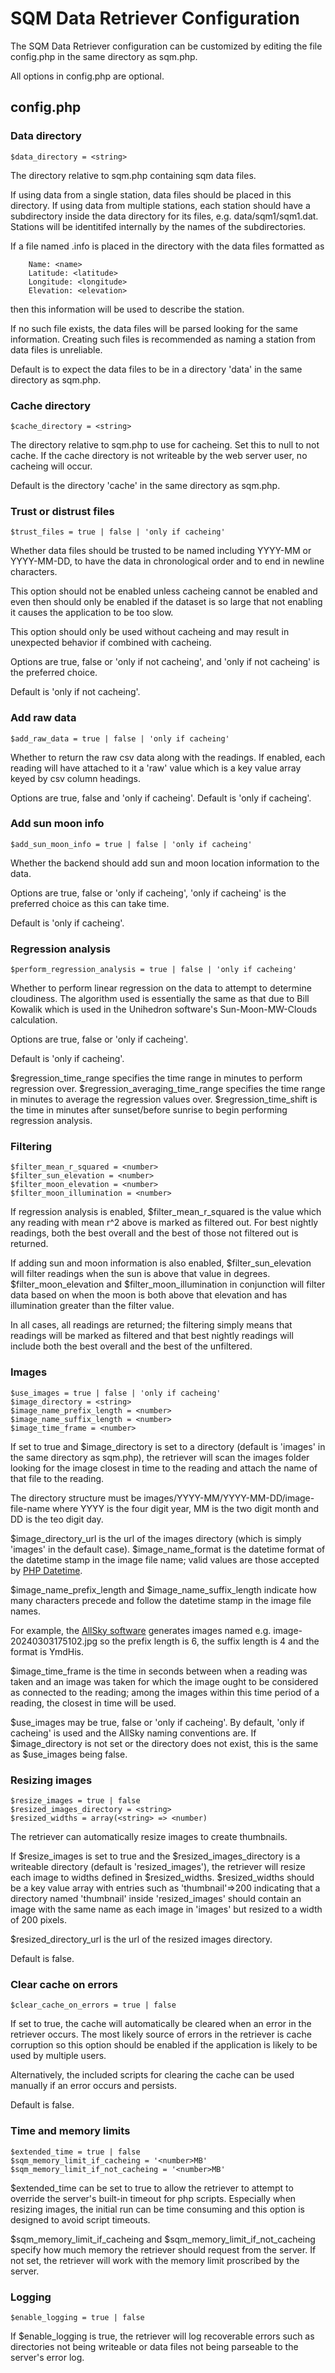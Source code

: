 # SQM Data Retriever Configuration

The SQM Data Retriever configuration can be customized by editing the file config.php in the same directory as sqm.php.

All options in config.php are optional.

## config.php

### Data directory

```$data_directory = <string>```

The directory relative to sqm.php containing sqm data files.
		
If using data from a single station, data files should be placed in this directory. If using data from multiple stations, each station should have a subdirectory inside the data directory for its files, e.g. data/sqm1/sqm1.dat.  Stations will be identitifed internally by the names of the subdirectories.

If a file named .info is placed in the directory with the data files formatted as
```
	Name: <name>
	Latitude: <latitude>
	Longitude: <longitude>
	Elevation: <elevation>
```
then this information will be used to describe the station.

If no such file exists, the data files will be parsed looking for the same information.  Creating such files is recommended as naming a station from data files is unreliable.

Default is to expect the data files to be in a directory 'data' in the same directory as sqm.php.

### Cache directory

```$cache_directory = <string>```

The directory relative to sqm.php to use for cacheing.  Set this to null to not cache.  If the cache directory is not writeable by the web server user, no cacheing will occur.

Default is the directory 'cache' in the same directory as sqm.php.
		
### Trust or distrust files

```$trust_files = true | false | 'only if cacheing'```

Whether data files should be trusted to be named including YYYY-MM or YYYY-MM-DD, to have the data in chronological order and to end in newline characters.

This option should not be enabled unless cacheing cannot be enabled and even then should only be enabled if the dataset is so large that not enabling it causes the application to be too slow.
	
This option should only be used without cacheing and may result in unexpected behavior
if combined with cacheing.

Options are true, false or 'only if not cacheing', and 'only if not cacheing' is the preferred choice.

Default is 'only if not cacheing'.

### Add raw data

```$add_raw_data = true | false | 'only if cacheing'```

Whether to return the raw csv data along with the readings.  If enabled, each reading will have attached to it a 'raw' value which is a key value array keyed by csv column headings.

Options are true, false and 'only if cacheing'.  Default is 'only if cacheing'.

### Add sun moon info

```$add_sun_moon_info = true | false | 'only if cacheing'```

Whether the backend should add sun and moon location information to the data.
		
Options are true, false or 'only if cacheing', 'only if cacheing' is the preferred choice as this can take time.

Default is 'only if cacheing'.

### Regression analysis

```$perform_regression_analysis = true | false | 'only if cacheing'```

Whether to perform linear regression on the data to attempt to determine cloudiness.  The algorithm used is essentially the same as that due to Bill Kowalik which is used in the Unihedron software's Sun-Moon-MW-Clouds calculation.

Options are true, false or 'only if cacheing'.

Default is 'only if cacheing'.

$regression_time_range specifies the time range in minutes to perform regression over.  $regression_averaging_time_range specifies the time range in minutes to average the regression values over.  $regression_time_shift is the time in minutes after sunset/before sunrise to begin performing regression analysis.

### Filtering

```
$filter_mean_r_squared = <number>
$filter_sun_elevation = <number>
$filter_moon_elevation = <number>
$filter_moon_illumination = <number>
```

If regression analysis is enabled, $filter_mean_r_squared is the value which any reading with mean r^2 above is marked as filtered out.  For best nightly readings, both the best overall and the best of those not filtered out is returned.

If adding sun and moon information is also enabled, $filter_sun_elevation will filter readings when the sun is above that value in degrees.  $filter_moon_elevation and $filter_moon_illumination in conjunction will filter data based on when the moon is both above that elevation and has illumination greater than the filter value.

In all cases, all readings are returned; the filtering simply means that readings will be marked as filtered and that best nightly readings will include both the best overall and the best of the unfiltered.

### Images

```
$use_images = true | false | 'only if cacheing'
$image_directory = <string>
$image_name_prefix_length = <number>
$image_name_suffix_length = <number>
$image_time_frame = <number>
```

If set to true and $image_directory is set to a directory (default is 'images' in the same directory as sqm.php), the retriever will scan the images folder looking for the image closest in time to the reading and attach the name of that file to the reading.

The directory structure must be images/YYYY-MM/YYYY-MM-DD/image-file-name where YYYY is the four digit year, MM is the two digit month and DD is the teo digit day.

$image_directory_url is the url of the images directory (which is simply 'images' in the default case).  $image_name_format is the datetime format of the datetime stamp in the image file name; valid values are those accepted by [PHP Datetime](https://www.php.net/manual/en/datetime.createfromformat.php).

$image_name_prefix_length and $image_name_suffix_length indicate how many characters precede and follow the datetime stamp in the image file names.

For example, the [AllSky software](https://github.com/AllskyTeam/allsky) generates images named e.g. image-20240303175102.jpg so the prefix length is 6, the suffix length is 4 and the format is YmdHis.

$image_time_frame is the time in seconds between when a reading was taken and an image was taken for which the image ought to be considered as connected to the reading; among the images within this time period of a reading, the closest in time will be used.

$use_images may be true, false or 'only if cacheing'.  By default, 'only if cacheing' is used and the AllSky naming conventions are.  If $image_directory is not set or the directory does not exist, this is the same as $use_images being false.

### Resizing images

```
$resize_images = true | false
$resized_images_directory = <string>
$resized_widths = array(<string> => <number)
```

The retriever can automatically resize images to create thumbnails.

If $resize_images is set to true and the $resized_images_directory is a writeable directory (default is 'resized_images'), the retriever will resize each image to widths defined in $resized_widths.  $resized_widths should be a key value array with entries such as 'thumbnail'=>200 indicating that a directory named 'thumbnail' inside 'resized_images' should contain an image with the same name as each image in 'images' but resized to a width of 200 pixels.

$resized_directory_url is the url of the resized images directory.

Default is false.

### Clear cache on errors

```$clear_cache_on_errors = true | false```

If set to true, the cache will automatically be cleared when an error in the retriever occurs.  The most likely source of errors in the retriever is cache corruption so this option should be enabled if the application is likely to be used by multiple users.

Alternatively, the included scripts for clearing the cache can be used manually if an error occurs and persists.

Default is false.

### Time and memory limits

```
$extended_time = true | false
$sqm_memory_limit_if_cacheing = '<number>MB'
$sqm_memory_limit_if_not_cacheing = '<number>MB'
```

$extended_time can be set to true to allow the retriever to attempt to override the server's built-in timeout for php scripts.  Especially when resizing images, the initial run can be time consuming
and this option is designed to avoid script timeouts.

$sqm_memory_limit_if_cacheing and $sqm_memory_limit_if_not_cacheing specify how much memory the retriever should request from the server.  If not set, the retriever will work with the memory limit proscribed by the server.

### Logging

```$enable_logging = true | false```

If $enable_logging is true, the retriever will log recoverable errors such as directories not being writeable or data files not being parseable to the server's error log.